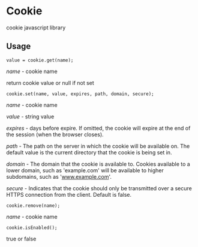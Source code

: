 Cookie
======

cookie javascript library


Usage
-----

`value = cookie.get(name);`

*name* - cookie name

return cookie value or null if not set


`cookie.set(name, value, expires, path, domain, secure);`

*name* - cookie name

*value* - string value

*expires* - days before expire. If omitted, the cookie will expire at the end of the session (when the browser closes). 

*path* - The path on the server in which the cookie will be available on. The default value is the current directory that the cookie is being set in. 

*domain* - The domain that the cookie is available to. Cookies available to a lower domain, such as 'example.com' will be available to higher subdomains, such as 'www.example.com'.

*secure* - Indicates that the cookie should only be transmitted over a secure HTTPS connection from the client. Default is false.


`cookie.remove(name);`

*name* - cookie name


`cookie.isEnabled();`

true or false
